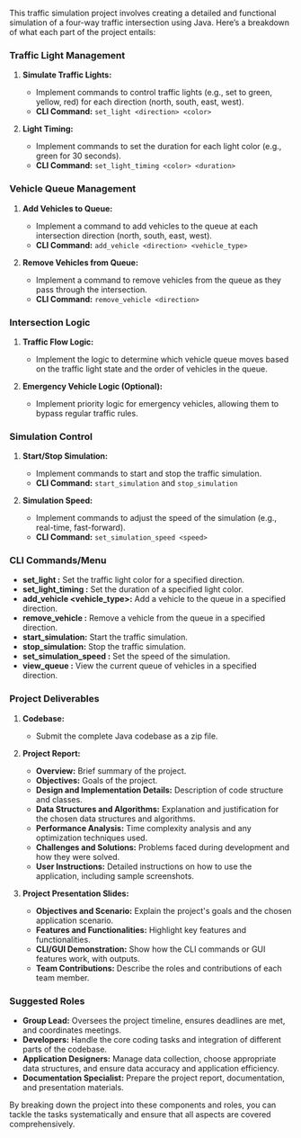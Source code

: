 This traffic simulation project involves creating a detailed and functional simulation of a four-way traffic intersection using Java. Here’s a breakdown of what each part of the project entails:

### Traffic Light Management
1. **Simulate Traffic Lights:**
   - Implement commands to control traffic lights (e.g., set to green, yellow, red) for each direction (north, south, east, west).
   - **CLI Command:** `set_light <direction> <color>`

2. **Light Timing:**
   - Implement commands to set the duration for each light color (e.g., green for 30 seconds).
   - **CLI Command:** `set_light_timing <color> <duration>`

### Vehicle Queue Management
1. **Add Vehicles to Queue:**
   - Implement a command to add vehicles to the queue at each intersection direction (north, south, east, west).
   - **CLI Command:** `add_vehicle <direction> <vehicle_type>`

2. **Remove Vehicles from Queue:**
   - Implement a command to remove vehicles from the queue as they pass through the intersection.
   - **CLI Command:** `remove_vehicle <direction>`

### Intersection Logic
1. **Traffic Flow Logic:**
   - Implement the logic to determine which vehicle queue moves based on the traffic light state and the order of vehicles in the queue.

2. **Emergency Vehicle Logic (Optional):**
   - Implement priority logic for emergency vehicles, allowing them to bypass regular traffic rules.

### Simulation Control
1. **Start/Stop Simulation:**
   - Implement commands to start and stop the traffic simulation.
   - **CLI Command:** `start_simulation` and `stop_simulation`

2. **Simulation Speed:**
   - Implement commands to adjust the speed of the simulation (e.g., real-time, fast-forward).
   - **CLI Command:** `set_simulation_speed <speed>`

### CLI Commands/Menu
- **set_light <direction> <color>:** Set the traffic light color for a specified direction.
- **set_light_timing <color> <duration>:** Set the duration of a specified light color.
- **add_vehicle <direction> <vehicle_type>:** Add a vehicle to the queue in a specified direction.
- **remove_vehicle <direction>:** Remove a vehicle from the queue in a specified direction.
- **start_simulation:** Start the traffic simulation.
- **stop_simulation:** Stop the traffic simulation.
- **set_simulation_speed <speed>:** Set the speed of the simulation.
- **view_queue <direction>:** View the current queue of vehicles in a specified direction.

### Project Deliverables
1. **Codebase:**
   - Submit the complete Java codebase as a zip file.

2. **Project Report:**
   - **Overview:** Brief summary of the project.
   - **Objectives:** Goals of the project.
   - **Design and Implementation Details:** Description of code structure and classes.
   - **Data Structures and Algorithms:** Explanation and justification for the chosen data structures and algorithms.
   - **Performance Analysis:** Time complexity analysis and any optimization techniques used.
   - **Challenges and Solutions:** Problems faced during development and how they were solved.
   - **User Instructions:** Detailed instructions on how to use the application, including sample screenshots.

3. **Project Presentation Slides:**
   - **Objectives and Scenario:** Explain the project's goals and the chosen application scenario.
   - **Features and Functionalities:** Highlight key features and functionalities.
   - **CLI/GUI Demonstration:** Show how the CLI commands or GUI features work, with outputs.
   - **Team Contributions:** Describe the roles and contributions of each team member.

### Suggested Roles
- **Group Lead:** Oversees the project timeline, ensures deadlines are met, and coordinates meetings.
- **Developers:** Handle the core coding tasks and integration of different parts of the codebase.
- **Application Designers:** Manage data collection, choose appropriate data structures, and ensure data accuracy and application efficiency.
- **Documentation Specialist:** Prepare the project report, documentation, and presentation materials.

By breaking down the project into these components and roles, you can tackle the tasks systematically and ensure that all aspects are covered comprehensively.
